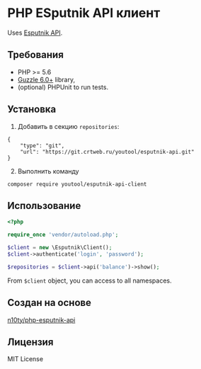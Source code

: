 # PHP ESputnik API клиент

Uses [Esputnik API](https://esputnik.com.ua/api/index.html).


## Требования

* PHP >= 5.6
* [Guzzle 6.0+](https://github.com/guzzle/guzzle) library,
* (optional) PHPUnit to run tests.

## Установка
1. Добавить в секцию ``repositories``:
```
{
    "type": "git",
    "url": "https://git.crtweb.ru/youtool/esputnik-api.git"
}
```

2. Выполнить команду 

```
composer require youtool/esputnik-api-client
```


## Использование

```php
<?php

require_once 'vendor/autoload.php';

$client = new \Esputnik\Client();
$client->authenticate('login', 'password');

$repositories = $client->api('balance')->show();
```

From `$client` object, you can access to all namespaces.

## Создан на основе

[n10ty/php-esputnik-api](https://github.com/n10ty/php-esputnik-api)

## Лицензия

MIT License
